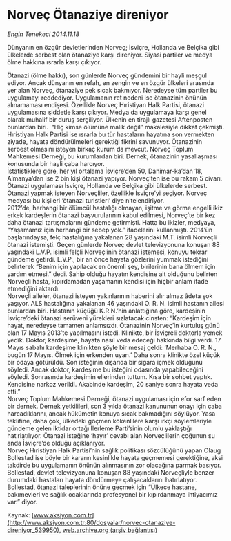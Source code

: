 # Norveç Ötanaziye direniyor

*Engin Tenekeci 2014.11.18*

<div class="pNewsDetailMainContent" itemprop="articleBody">
 <p>
  Dünyanın en özgür devletlerinden Norveç; İsviçre, Hollanda ve Belçika gibi ülkelerde serbest olan ötanaziye karşı direniyor. Siyasi partiler ve medya ölme hakkına ısrarla karşı çıkıyor.
 </p>
 <p>
  Ötanazi (ölme hakkı), son günlerde Norveç gündemini bir hayli meşgul ediyor. Ancak dünyanın en refah, en zengin ve en özgür ülkeleri arasında yer alan Norveç, ötanaziye pek sıcak bakmıyor. Neredeyse tüm partiler bu uygulamayı reddediyor. Uygulamanın ret nedeni ise ötanazinin önünün alınamaması endişesi. Özellikle Norveç Hıristiyan Halk Partisi, ötanazi uygulamasına şiddetle karşı çıkıyor. Medya da uygulamaya karşı genel olarak muhalif bir duruş sergiliyor. Ülkenin en tirajlı gazetesi Aftenposten bunlardan biri.  “Hiç kimse ölümüne malik değil” makalesiyle dikkat çekmişti. Hıristiyan Halk Partisi ise ısrarla bu tür hastaların hayatına son vermekten ziyade, hayata döndürülmeleri gerektiği fikrini savunuyor. Ötanazinin serbest olmasını isteyen birkaç kurum da mevcut. Norveç Toplum Mahkemesi Derneği, bu kurumlardan biri. Dernek, ötanazinin yasallaşması konusunda bir hayli çaba harcıyor.
  <br/>
  İstatistiklere göre, her yıl ortalama İsviçre’den 50, Danimar-ka’dan 18, Almanya’dan ise 2 bin kişi ötanazi yapıyor. Norveç’ten ise bu rakam 5 civarı. Ötanazi uygulaması İsviçre, Hollanda ve Belçika gibi ülkelerde serbest. Ötanazi yapmak isteyen Norveçliler, özellikle İsviçre’yi seçiyor. Norveç medyası bu kişileri ‘ötanazi turistleri’ diye nitelendiriyor.
  <br/>
  2012’de, herhangi bir ölümcül hastalığı olmayan, işitme ve görme engelli ikiz erkek kardeşlerin ötanazi başvurularının kabul edilmesi, Norveç’te bir kez daha ötanazi tartışmalarını gündeme getirmişti. Hatta bu ikizler, medyaya, “Yaşamamız için herhangi bir sebep yok.” ifadelerini kullanmıştı. 2014’ün başlarındaysa, felç hastalığına yakalanan 28 yaşındaki M.T. isimli Norveçli ötanazi istemişti. Geçen günlerde Norveç devlet televizyonuna konuşan 88 yaşındaki L.V.P. isimli felçli Norveçlinin ötanazi istemesi, konuyu tekrar gündeme getirdi. L.V.P., bir an önce hayata gözlerini yummak istediğini belirterek “Benim için yapılacak en önemli şey, birilerinin bana ölmem için yardım etmesi.” dedi. Sahip olduğu hayatın kendisine ait olduğunu belirten Norveçli hasta, kıpırdamadan yaşamanın kendisi için hiçbir anlam ifade etmediğini aktardı.
  <br/>
  Norveçli aileler, ötanazi isteyen yakınlarının haberini alır almaz âdeta şok yaşıyor. ALS hastalığına yakalanan 46 yaşındaki O. R. N. isimli hastanın ailesi bunlardan biri. Hastanın küçüğü K.R.N.’nin anlattığına göre, kardeşinin İsviçre’deki ötanazi serüveni yürekleri sızlatacak cinsten: “Kardeşim için hayat, neredeyse tamamen anlamsızdı. Ötanazinin Norveç’in kurtuluş günü olan 17 Mayıs 2013’te yapılmasını istedi. Klinikte, bir İsviçreli doktorla yemek yedik. Doktor, kardeşime, hayata nasıl veda edeceği hakkında bilgi verdi. 17 Mayıs sabahı kardeşime klinikten şöyle bir mesaj geldi: ‘Merhaba O. R. N., bugün 17 Mayıs. Ölmek için erkenden uyan.’ Daha sonra klinikte özel küçük bir odaya götürüldü. Son isteğinin dışarıda bir sigara içmek olduğunu söyledi. Ancak doktor, kardeşime bu isteğini odasında yapabileceğini söyledi. Sonrasında kardeşimin ellerinden tuttum. Kısa bir sohbet yaptık. Kendisine narkoz verildi. Akabinde kardeşim, 20 saniye sonra hayata veda etti.”
  <br/>
  Norveç Toplum Mahkemesi Derneği, ötanazi uygulaması için efor sarf eden bir dernek. Dernek yetkilileri, son 3 yılda ötanazi kanununun onayı için çaba harcadıklarını, ancak hükümetin konuya sıcak bakmadığını söylüyor. Yasa teklifine, daha çok, ülkedeki göçmen kökenlilere karşı ırkçı söylemleriyle gündeme gelen iktidar ortağı İlerleme Parti’sinin olumlu yaklaştığı hatırlatılıyor. Ötanazi isteğine ‘hayır’ cevabı alan Norveçlilerin çoğunun şu anda İsviçre’de olduğu açıklanıyor.
  <br/>
  Norveç Hıristiyan Halk Partisi’nin sağlık politikası sözcülüğünü yapan Olaug Bollestad ise böyle bir kararın kesinlikle hayata geçmemesi gerektiğine, aksi takdirde bu uygulamanın önünün alınmasının zor olacağına parmak basıyor. Bollestad, devlet televizyonuna konuşan 88 yaşındaki Norveçliyle benzer durumdaki hastaları hayata döndürmeye çalışacaklarını hatırlatıyor. Bollestad, ötanazi taleplerinin önüne geçmek için “Ülkece hastane, bakımevleri ve sağlık ocaklarında profesyonel bir kıpırdanmaya ihtiyacımız var.” diyor.
 </p>
</div>


Kaynak: [www.aksiyon.com.tr](http://www.aksiyon.com.tr:80/dosyalar/norvec-otanaziye-direniyor_539950), [web.archive.org (arşiv bağlantısı)](http://web.archive.org/web/20141204063617/http://www.aksiyon.com.tr:80/dosyalar/norvec-otanaziye-direniyor_539950)
